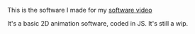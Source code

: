 This is the software I made for my [software video](https://www.youtube.com/watch?v=0fMpfSGNF6U&t=29s)

It's a basic 2D animation software, coded in JS. It's still a wip.
